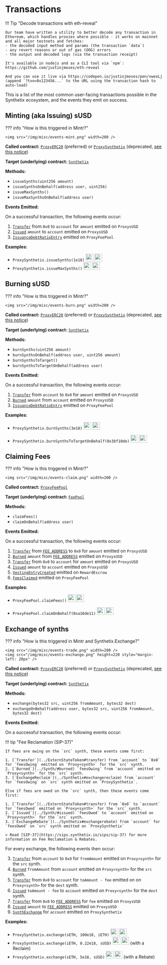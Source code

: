 # Transactions

!!! Tip "Decode transactions with eth-reveal"

    Our team have written a utility to better decode any transaction in Ethereum, which handles proxies where possible - it works on mainnet and all major testnets and fetches:
    - the decoded input method and params (the transaction `data`)
    - any revert reasons or out of gas (OOG) errors
    - the output and decoded logs (via the transaction receipt)

    It's available in nodejs and as a CLI tool via `npm`: https://github.com/justinjmoses/eth-reveal

    And you can use it live via https://codepen.io/justinjmoses/pen/vwexLj (append `?txn=0x123456...` to the URL using the transaction hash to auto-load)

This is a list of the most common user-facing transactions possible in the Synthetix ecosystem, and the events they emit on success.

## Minting (aka Issuing) sUSD

??? info "How is this triggered in Mintr?"

    <img src="/img/misc/events-mint.png" width=200 />

**Called contract:** [`ProxyERC20`](https://contracts.synthetix.io/ProxyERC20) (preferred) or [`ProxySynthetix`](https://contracts.synthetix.io/ProxySynthetix) (deprecated, [see this notice](/integration-guide#proxies))

**Target (underlying) contract:** [`Synthetix`](https://contracts.synthetix.io/Synthetix)

**Methods:**

- `issueSynths(uint256 amount)`
- `issueSynthsOnBehalf(address user, uint256)`
- `issueMaxSynths()`
- `issueMaxSynthsOnBehalf(address user)`

**Events Emitted:**

On a successful transaction, the following events occur:

1. [`Transfer`](../ExternStateToken/#transfer) from `0x0` to `account` for `amount` emitted on `ProxysUSD`
2. [`Issued`](../Synth/#issued) `amount` to `account` emitted on `ProxysUSD`
3. [`IssuanceDebtRatioEntry`](../FeePool/#issuancedebtratioentry) emitted on `ProxyFeePool`

**Examples**:

- `ProxySynthetix.issueSynths(1e18)` <a target=_blank href="https://dashboard.tenderly.dev/tx/main/0x5df667fa499772621745a3af169fed477f78e11434fed227588de928a5793f30/logs"><img src="https://tenderly.dev/icons/icon-48x48.png" width=24 /></a> <a target=_blank href="https://etherscan.io/tx/0x5df667fa499772621745a3af169fed477f78e11434fed227588de928a5793f30#eventlog"><img src="https://etherscan.io/images/favicon2.ico" width=24 /></a>
- `ProxySynthetix.issueMaxSynths()` <a target=_blank href="https://dashboard.tenderly.dev/tx/main/0x40672a3965d1028891011c672118d99de21b709189b00c60e09c3561d604e571/logs"><img src="https://tenderly.dev/icons/icon-48x48.png" width=24 /></a> <a target=_blank href="https://etherscan.io/tx/0x40672a3965d1028891011c672118d99de21b709189b00c60e09c3561d604e571#eventlog"><img src="https://etherscan.io/images/favicon2.ico" width=24 /></a>

## Burning sUSD

??? info "How is this triggered in Mintr?"

    <img src="/img/misc/events-burn.png" width=200 />

**Called contract:** [`ProxyERC20`](https://contracts.synthetix.io/ProxyERC20) (preferred) or [`ProxySynthetix`](https://contracts.synthetix.io/ProxySynthetix) (deprecated, [see this notice](/integration-guide#proxies))

**Target (underlying) contract:** [`Synthetix`](https://contracts.synthetix.io/Synthetix)

**Methods:**

- `burnSynths(uint256 amount)`
- `burnSynthsOnBehalf(address user, uint256 amount)`
- `burnSynthsToTarget()`
- `burnSynthsToTargetOnBehalf(address user)`

**Events Emitted:**

On a successful transaction, the following events occur:

1. [`Transfer`](../ExternStateToken/#transfer) from `account` to `0x0` for `amount` emitted on `ProxysUSD`
2. [`Burned`](../Synth/#burned) `amount` from `account` emitted on `ProxysUSD`
3. [`IssuanceDebtRatioEntry`](../FeePool/#issuancedebtratioentry) emitted on `ProxyFeePool`

**Examples**:

- `ProxySynthetix.burnSynths(3e18)` <a target=_blank href="https://dashboard.tenderly.dev/tx/main/0xc781ddb16ca1e3fed5cf2acb1749e26a1b125057b6f9bfd23235c71381749843/logs"><img src="https://tenderly.dev/icons/icon-48x48.png" width=24 /></a> <a target=_blank href="https://etherscan.io/tx/0xc781ddb16ca1e3fed5cf2acb1749e26a1b125057b6f9bfd23235c71381749843#eventlog"><img src="https://etherscan.io/images/favicon2.ico" width=24 /></a>

- `ProxySynthetix.burnSynthsToTargetOnBehalf(0x3bf10de)` <a target=_blank href="https://dashboard.tenderly.dev/tx/main/0x53eb0cc3509726b02ba53fe869583d964b6ccdc48099c6fbab62d46b4774a01f/logs"><img src="https://tenderly.dev/icons/icon-48x48.png" width=24 /></a> <a target=_blank href="https://etherscan.io/tx/0x53eb0cc3509726b02ba53fe869583d964b6ccdc48099c6fbab62d46b4774a01f#eventlog"><img src="https://etherscan.io/images/favicon2.ico" width=24 /></a>

## Claiming Fees

??? info "How is this triggered in Mintr?"

    <img src="/img/misc/events-claim.png" width=200 />

**Called contract:** [`ProxyFeePool`](https://contracts.synthetix.io/ProxyFeePool)

**Target (underlying) contract:** [`FeePool`](https://contracts.synthetix.io/FeePool)

**Methods:**

- `claimFees()`
- `claimOnBehalf(address user)`

**Events Emitted:**

On a successful transaction, the following events occur:

1. [`Transfer`](../ExternStateToken#transfer) from [`FEE_ADDRESS`](../FeePool/#fee_address) to `0x0` for `amount` emitted on `ProxysUSD`
2. [`Burned`](../Synth/#burned) `amount` from [`FEE_ADDRESS`](../FeePool/#fee_address) emitted on `ProxysUSD`
3. [`Transfer`](../ExternStateToken/#transfer) from `0x0` to `account` for `amount` emitted on `ProxysUSD`
4. [`Issued`](../Synth/#issued) `amount` to `account` emitted on `ProxysUSD`
5. [`VestingEntryCreated`](../RewardEscrow#vestingentrycreated) emitted on `RewardEscrow`
6. [`FeesClaimed`](../FeePool#feesclaimed) emitted on `ProxyFeePool`

**Examples**:

- `ProxyFeePool.claimFees()` <a target=_blank href="https://dashboard.tenderly.dev/tx/main/0xa49256e412c7ede6c81eeeaa6c111a5ffc051fe8dd103123cc75e6bb96761fec/logs"><img src="https://tenderly.dev/icons/icon-48x48.png" width=24 /></a> <a target=_blank href="https://etherscan.io/tx/0xa49256e412c7ede6c81eeeaa6c111a5ffc051fe8dd103123cc75e6bb96761fec#eventlog"><img src="https://etherscan.io/images/favicon2.ico" width=24 /></a>

- `ProxyFeePool.claimOnBehalf(0xa16de11)` <a target=_blank href="https://dashboard.tenderly.dev/tx/main/0x2ba1bcd89c2c6178660afa6fa25674d7573cd58eb63f03416b40c053671879e8/logs"><img src="https://tenderly.dev/icons/icon-48x48.png" width=24 /></a> <a target=_blank href="https://etherscan.io/tx/0x2ba1bcd89c2c6178660afa6fa25674d7573cd58eb63f03416b40c053671879e8#eventlog"><img src="https://etherscan.io/images/favicon2.ico" width=24 /></a>

## Exchange of synths

??? info "How is this triggered in Mintr and Synthetix.Exchange?"

    <img src="/img/misc/events-trade.png" width=200 />
    <img src="/img/misc/events-exchange.png" height=220 style="margin-left: 20px" />

**Called contract:** [`ProxyERC20`](https://contracts.synthetix.io/ProxyERC20) (preferred) or [`ProxySynthetix`](https://contracts.synthetix.io/ProxySynthetix) (deprecated, [see this notice](/integration-guide#proxies))

**Target (underlying) contract:** [`Synthetix`](https://contracts.synthetix.io/Synthetix)

**Methods:**

- `exchange(bytes32 src, uint256 fromAmount, bytes32 dest)`
- `exchangeOnBehalf(address user, bytes32 src, uint256 fromAmount, bytes32 dest)`

**Events Emitted:**

On a successful transaction, the following events occur:

!!! tip "Fee Reclamation (SIP-37)"

    If fees are owing on the `src` synth, these events come first:

    1. [`Transfer`](../ExternStateToken#transfer) from `account` to `0x0` for `feesOwing` emitted on `Proxy<synth>` for the `src` synth.
    2. [`Burned`](../Synth/#burned) `feesOwing` from `account` emitted on `Proxy<synth>` for the `src` synth.
    3. [`ExchangeReclaim`](../Synthetix#exchangereclaim) from `account` for `feesOwing` on `src` synth emitted on `ProxySynthetix`.

    Else if fees are owed on the `src` synth, then these events come first:

    1. [`Transfer`](../ExternStateToken#transfer) from `0x0` to `account` for `feesOwed` emitted on `Proxy<synth>` for the `src` synth.
    2. [`Issued`](../Synth/#issued) `feesOwed` to `account` emitted on `Proxy<synth>` for the `src` synth.
    3. [`ExchangeRebate`](../Synthetix#exchangerebate) from `account` for `feesOwed` on `src` synth emitted on `ProxySynthetix`

    > Read [SIP-37](https://sips.synthetix.io/sips/sip-37) for more information on Fee Reclamation & Rebates.

For every exchange, the following events then occur:

3. [`Transfer`](../ExternStateToken/#transfer) from `account` to `0x0` for `fromAmount` emitted on `Proxy<synth>` for the `src` synth.
4. [`Burned`](../Synth/#burned) `fromAmount` from `account` emitted on `Proxy<synth>` for the `src` synth.
5. [`Transfer`](../ExternStateToken/#transfer) from `0x0` to `account` for `toAmount - fee` emitted on on `Proxy<synth>` for the `dest` synth.
6. [`Issued`](../Synth/#issued) `toAmount - fee` to `account` emitted on `Proxy<synth>` for the `dest` synth.
7. [`Transfer`](../ExternStateToken/#transfer) from `0x0` to [`FEE_ADDRESS`](../FeePool/#fee_address) for `fee` emitted on `ProxysUSD`
8. [`Issued`](../Synth/#issued) `amount` to [`FEE_ADDRESS`](../FeePool/#fee_address) emitted on `ProxysUSD`
9. [`SynthExchange`](../Synthetix/#synthexchange) for `account` emitted on `ProxySynthetix`

**Examples:**

- `ProxySynthetix.exchange(sETH, 100e18, iETH)` <a target=_blank href="https://dashboard.tenderly.dev/tx/main/0xe85969d5c65e68968f4a55721ffa30b4da564f74f73af6a0ed1470cbd3935877/logs"><img src="https://tenderly.dev/icons/icon-48x48.png" width=24 /></a> <a target=_blank href="https://etherscan.io/tx/0xe85969d5c65e68968f4a55721ffa30b4da564f74f73af6a0ed1470cbd3935877#eventlog"><img src="https://etherscan.io/images/favicon2.ico" width=24 /></a>
- `ProxySynthetix.exchange(iETH, 0.22e18, sUSD)` <a target=_blank href="https://dashboard.tenderly.dev/tx/main/0x2e0b807336fcd7aed23adfac923eb19a6fdfc73eae41335a229681c10e615c56/logs"><img src="https://tenderly.dev/icons/icon-48x48.png" width=24 /></a> <a target=_blank href="https://etherscan.io/tx/0x2e0b807336fcd7aed23adfac923eb19a6fdfc73eae41335a229681c10e615c56#eventlog"><img src="https://etherscan.io/images/favicon2.ico" width=24 /></a> (with a Reclaim)
- `ProxySynthetix.exchange(sETH, 5e18, sUSD)` <a target=_blank href="https://dashboard.tenderly.dev/tx/main/0x0d7ac5ca424b3a7dcd0a641e1ed614158426d6229445a079dd0f21b8b0876919/logs"><img src="https://tenderly.dev/icons/icon-48x48.png" width=24 /></a> <a target=_blank href="https://etherscan.io/tx/0x0d7ac5ca424b3a7dcd0a641e1ed614158426d6229445a079dd0f21b8b0876919#eventlog"><img src="https://etherscan.io/images/favicon2.ico" width=24 /></a> (with a Rebate)
